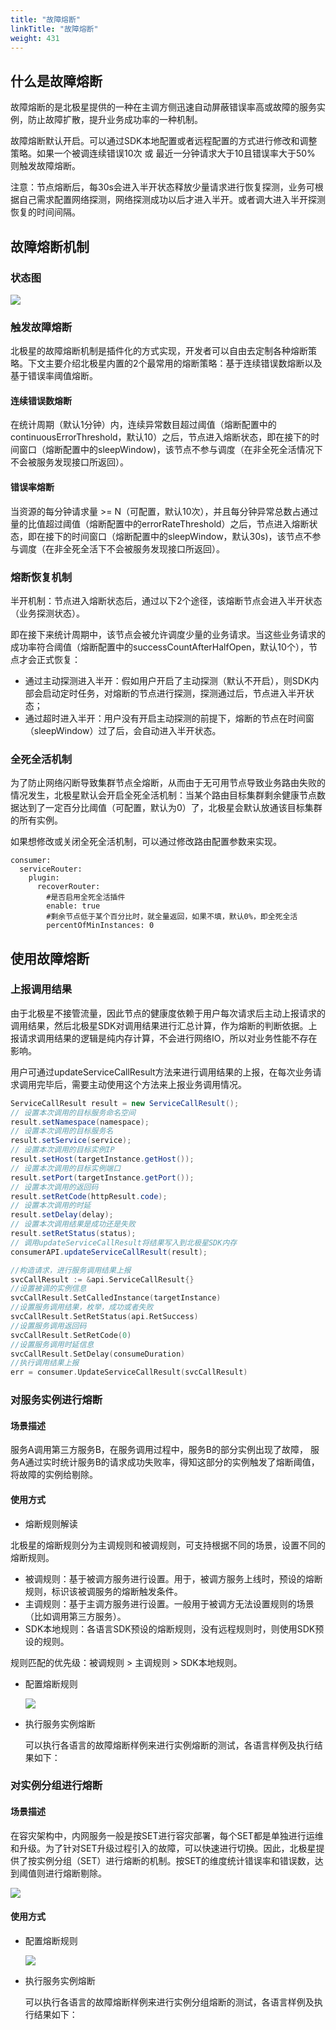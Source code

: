 ```yaml
---
title: "故障熔断"
linkTitle: "故障熔断"
weight: 431
---
```



## 什么是故障熔断

故障熔断的是北极星提供的一种在主调方侧迅速自动屏蔽错误率高或故障的服务实例，防止故障扩散，提升业务成功率的一种机制。

故障熔断默认开启。可以通过SDK本地配置或者远程配置的方式进行修改和调整策略。如果一个被调连续错误10次 或 最近一分钟请求大于10且错误率大于50%  则触发故障熔断。

注意：节点熔断后，每30s会进入半开状态释放少量请求进行恢复探测，业务可根据自己需求配置网络探测，网络探测成功以后才进入半开。或者调大进入半开探测恢复的时间间隔。

## 故障熔断机制

### 状态图

![](../图片/cb_flow.png)

### 触发故障熔断

北极星的故障熔断机制是插件化的方式实现，开发者可以自由去定制各种熔断策略。下文主要介绍北极星内置的2个最常用的熔断策略：基于连续错误数熔断以及基于错误率阈值熔断。

#### 连续错误数熔断

在统计周期（默认1分钟）内，连续异常数目超过阈值（熔断配置中的continuousErrorThreshold，默认10）之后，节点进入熔断状态，即在接下的时间窗口（熔断配置中的sleepWindow)，该节点不参与调度（在非全死全活情况下不会被服务发现接口所返回）。

#### 错误率熔断

当资源的每分钟请求量 >= N（可配置，默认10次），并且每分钟异常总数占通过量的比值超过阈值（熔断配置中的errorRateThreshold）之后，节点进入熔断状态，即在接下的时间窗口（熔断配置中的sleepWindow，默认30s)，该节点不参与调度（在非全死全活下不会被服务发现接口所返回）。

### 熔断恢复机制

半开机制：节点进入熔断状态后，通过以下2个途径，该熔断节点会进入半开状态（业务探测状态）。

即在接下来统计周期中，该节点会被允许调度少量的业务请求。当这些业务请求的成功率符合阈值（熔断配置中的successCountAfterHalfOpen，默认10个），节点才会正式恢复：

-  通过主动探测进入半开：假如用户开启了主动探测（默认不开启），则SDK内部会启动定时任务，对熔断的节点进行探测，探测通过后，节点进入半开状态；
- 通过超时进入半开：用户没有开启主动探测的前提下，熔断的节点在时间窗（sleepWindow）过了后，会自动进入半开状态。

### 全死全活机制

为了防止网络闪断导致集群节点全熔断，从而由于无可用节点导致业务路由失败的情况发生，北极星默认会开启全死全活机制：当某个路由目标集群剩余健康节点数据达到了一定百分比阈值（可配置，默认为0）了，北极星会默认放通该目标集群的所有实例。

如果想修改或关闭全死全活机制，可以通过修改路由配置参数来实现。

```
consumer:
  serviceRouter:
    plugin:
      recoverRouter:
        #是否启用全死全活插件
        enable: true
        #剩余节点低于某个百分比时，就全量返回，如果不填，默认0%，即全死全活
        percentOfMinInstances: 0
```

## 使用故障熔断

### 上报调用结果

由于北极星不接管流量，因此节点的健康度依赖于用户每次请求后主动上报请求的调用结果，然后北极星SDK对调用结果进行汇总计算，作为熔断的判断依据。上报请求调用结果的逻辑是纯内存计算，不会进行网络IO，所以对业务性能不存在影响。

用户可通过updateServiceCallResult方法来进行调用结果的上报，在每次业务请求调用完毕后，需要主动使用这个方法来上报业务调用情况。

```java
ServiceCallResult result = new ServiceCallResult();
// 设置本次调用的目标服务命名空间
result.setNamespace(namespace);
// 设置本次调用的目标服务名
result.setService(service);
// 设置本次调用的目标实例IP
result.setHost(targetInstance.getHost());
// 设置本次调用的目标实例端口
result.setPort(targetInstance.getPort());
// 设置本次调用的返回码
result.setRetCode(httpResult.code);
// 设置本次调用的时延
result.setDelay(delay);
// 设置本次调用结果是成功还是失败
result.setRetStatus(status);
// 调用updateServiceCallResult将结果写入到北极星SDK内存
consumerAPI.updateServiceCallResult(result);
```

```go
//构造请求，进行服务调用结果上报
svcCallResult := &api.ServiceCallResult{}
//设置被调的实例信息
svcCallResult.SetCalledInstance(targetInstance)
//设置服务调用结果，枚举，成功或者失败
svcCallResult.SetRetStatus(api.RetSuccess)
//设置服务调用返回码
svcCallResult.SetRetCode(0)
//设置服务调用时延信息
svcCallResult.SetDelay(consumeDuration)
//执行调用结果上报
err = consumer.UpdateServiceCallResult(svcCallResult)
```

### 对服务实例进行熔断

#### 场景描述

服务A调用第三方服务B，在服务调用过程中，服务B的部分实例出现了故障， 服务A通过实时统计服务B的请求成功失败率，得知这部分的实例触发了熔断阈值，将故障的实例给剔除。

#### 使用方式

- 熔断规则解读

北极星的熔断规则分为主调规则和被调规则，可支持根据不同的场景，设置不同的熔断规则。

  - 被调规则：基于被调方服务进行设置。用于，被调方服务上线时，预设的熔断规则，标识该被调服务的熔断触发条件。
  - 主调规则：基于主调方服务进行设置。一般用于被调方无法设置规则的场景（比如调用第三方服务）。
  - SDK本地规则：各语言SDK预设的熔断规则，没有远程规则时，则使用SDK预设的规则。

规则匹配的优先级：被调规则 > 主调规则 > SDK本地规则。

- 配置熔断规则

  ![](../图片/instance_cb.png)

- 执行服务实例熔断

  可以执行各语言的故障熔断样例来进行实例熔断的测试，各语言样例及执行结果如下：


### 对实例分组进行熔断

#### 场景描述

在容灾架构中，内网服务一般是按SET进行容灾部署，每个SET都是单独进行运维和升级。为了针对SET升级过程引入的故障，可以快速进行切换。因此，北极星提供了按实例分组（SET）进行熔断的机制。按SET的维度统计错误率和错误数，达到阈值则进行熔断剔除。

  ![](../图片/group_cb_arch.png)

#### 使用方式

- 配置熔断规则

  ![](../图片/group_cb.png)

- 执行服务实例熔断

  可以执行各语言的故障熔断样例来进行实例分组熔断的测试，各语言样例及执行结果如下：



